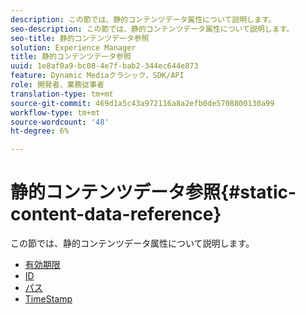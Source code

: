 ```yaml
---
description: この節では、静的コンテンツデータ属性について説明します。
seo-description: この節では、静的コンテンツデータ属性について説明します。
seo-title: 静的コンテンツデータ参照
solution: Experience Manager
title: 静的コンテンツデータ参照
uuid: 1e8af0a9-bc08-4e7f-bab2-344ec644e873
feature: Dynamic Mediaクラシック，SDK/API
role: 開発者、業務従事者
translation-type: tm+mt
source-git-commit: 469d1a5c43a972116a8a2efb0de5708800130a99
workflow-type: tm+mt
source-wordcount: '48'
ht-degree: 6%

---
```



# 静的コンテンツデータ参照{#static-content-data-reference}

この節では、静的コンテンツデータ属性について説明します。

* [有効期限](r-expiration-static.md)
* [ID](r-id-static.md)
* [パス](r-path-static.md)
* [TimeStamp](r-timestamp-static.md)
